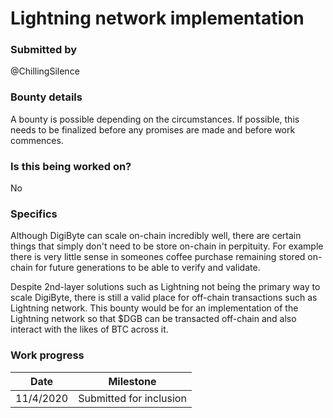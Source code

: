 # Lightning network implementation

### Submitted by
@ChillingSilence

### Bounty details
A bounty is possible depending on the circumstances. If possible, this needs to be finalized before any promises are made and before work commences.

### Is this being worked on?
No

### Specifics
Although DigiByte can scale on-chain incredibly well, there are certain things that simply don't need to be store on-chain in perpituity. For example there is very little sense in someones coffee purchase remaining stored on-chain for future generations to be able to verify and validate.

Despite 2nd-layer solutions such as Lightning not being the primary way to scale DigiByte, there is still a valid place for off-chain transactions such as Lightning network. This bounty would be for an implementation of the Lightning network so that $DGB can be transacted off-chain and also interact with the likes of BTC across it.


### Work progress

| Date | Milestone |
| --- | --- |
| 11/4/2020 | Submitted for inclusion |

